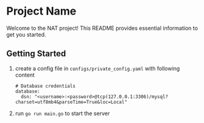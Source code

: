 # Project Name

Welcome to the NAT project! This README provides essential information to get you started.

## Getting Started

1. create a config file in `configs/private_config.yaml` with following content
   ```
   # Database credentials
   database:
     dsn: "<username>:<password>@tcp(127.0.0.1:3306)/mysql?charset=utf8mb4&parseTime=True&loc=Local"
   ```
2. run `go run main.go` to start the server

